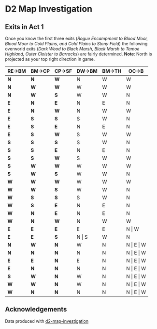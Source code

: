 D2 Map Investigation
====================

## Exits in Act 1

Once you know the first three exits (*Rogue Encampment to Blood Moor, Blood Moor to Cold Plains, and Cold Plains to Stony Field*) the following overworld exits (*Dark Wood to Black Marsh, Black Marsh to Tamoe Highland, Outer Cloister to Barracks*) are fairly determined. **Note**: North is projected as your top right direction in game.

| RE->BM | BM->CP | CP->SF | DW->BM | BM->TH | OC->B       |
| ------ | ------ | ------ | ------ | ------ | ----------- |
| **N**  | **N**  | **W**  | N      | W      | W           |
| **N**  | **W**  | **W**  | W      | W      | W           |
| **N**  | **W**  | **S**  | W      | W      | N           |
| **E**  | **N**  | **E**  | N      | E      | N           |
| **E**  | **N**  | **W**  | N      | W      | W           |
| **E**  | **S**  | **S**  | S      | W      | N           |
| **E**  | **S**  | **E**  | N      | E      | N           |
| **E**  | **S**  | **W**  | S      | W      | W           |
| **S**  | **S**  | **S**  | S      | W      | N           |
| **S**  | **S**  | **E**  | N      | E      | N           |
| **S**  | **S**  | **W**  | S      | W      | W           |
| **S**  | **W**  | **W**  | W      | W      | W           |
| **S**  | **W**  | **S**  | W      | W      | N           |
| **W**  | **W**  | **W**  | W      | W      | W           |
| **W**  | **W**  | **S**  | W      | W      | N           |
| **W**  | **S**  | **S**  | S      | W      | N           |
| **W**  | **S**  | **E**  | N      | E      | N           |
| **W**  | **N**  | **E**  | N      | E      | N           |
| **W**  | **N**  | **W**  | N      | W      | W           |
| **E**  | **E**  | **E**  | E      | E      | N \| W      |
| **E**  | **E**  | **S**  | N \| S | W      | N           |
| **N**  | **W**  | **N**  | W      | N      | N \| E \| W |
| **N**  | **N**  | **N**  | N      | N      | N \| E \| W |
| **E**  | **E**  | **N**  | E      | N      | N \| E \| W |
| **E**  | **N**  | **N**  | N      | N      | N \| E \| W |
| **S**  | **W**  | **N**  | W      | N      | N \| E \| W |
| **W**  | **W**  | **N**  | W      | N      | N \| E \| W |
| **W**  | **N**  | **N**  | N      | N      | N \| E \| W |

## Acknowledgements

Data produced with [d2-map-investigation](https://github.com/squeek502/d2-map-investigation/)